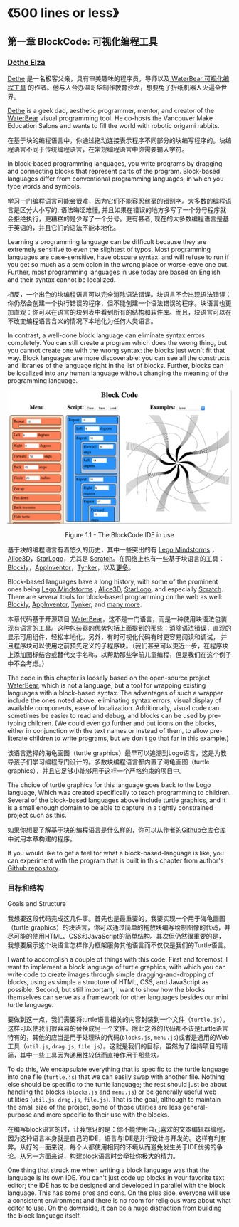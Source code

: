 
# 《500 lines or less》

## 第一章 BlockCode: 可视化编程工具

### [Dethe Elza](https://twitter.com/dethe)

[Dethe](https://twitter.com/dethe) 是一名极客父亲，具有审美趣味的程序员，导师以及[ WaterBear 可视化编程工具](http://waterbearlang.com/) 的作者。他与人合办温哥华制作教育沙龙，想要兔子折纸机器人火遍全世界。

[Dethe](https://twitter.com/dethe) is a geek dad, aesthetic programmer, mentor, and creator of the [WaterBear](http://waterbearlang.com/) visual programming tool. He co-hosts the Vancouver Make Education Salons and wants to fill the world with robotic origami rabbits.


在基于块的编程语言中，你通过拖动连接表示程序不同部分的块编写程序的。块编程语言不同于传统编程语言，在常规编程语言中你需要输入字符。

In block-based programming languages, you write programs by dragging and connecting blocks that represent parts of the program. Block-based languages differ from conventional programming languages, in which you type words and symbols.


学习一门编程语言可能会很难，因为它们不能容忍丝毫的错别字。大多数的编程语言是区分大小写的, 语法晦涩难懂, 并且如果在错误的地方多写了一个分号程序就会拒绝执行，更糟糕的是少写了一个分号。更有甚者, 现在的大多数编程语言是基于英语的，并且它们的语法不能本地化。

Learning a programming language can be difficult because they are extremely sensitive to even the slightest of typos. Most programming languages are case-sensitive, have obscure syntax, and will refuse to run if you get so much as a semicolon in the wrong place or worse leave one out. Further, most programming languages in use today are based on English and their syntax cannot be localized.


相反，一个出色的块编程语言可以完全消除语法错误。块语言不会出现语法错误：你仍然会创建一个执行错误的程序，但不能创建一个语法错误的程序。块语言也更加直观：你可以在语言的块列表中看到所有的结构和软件库。而且，块语言可以在不改变编程语言含义的情况下本地化为任何人类语言。

In contrast, a well-done block language can eliminate syntax errors completely. You can still create a program which does the wrong thing, but you cannot create one with the wrong syntax: the blocks just won't fit that way. Block languages are more discoverable: you can see all the constructs and libraries of the language right in the list of blocks. Further, blocks can be localized into any human language without changing the meaning of the programming language.


![Figure 1.1 - The BlockCode IDE in use](_media/figure_1-1.png)
<center>Figure 1.1 - The BlockCode IDE in use</center>


基于块的编程语言有着悠久的历史，其中一些突出的有 [Lego Mindstorms](http://www.lego.com/en-us/mindstorms/) ，[Alice3D](https://www.alice.org/)，[StarLogo](https://education.mit.edu/project/starlogo-tng/)，尤其是 [Scratch](http://scratch.mit.edu/)。在网络上也有一些基于块语言的工具：[Blockly](https://developers.google.com/blockly/)，[AppInventor](http://appinventor.mit.edu/)，[Tynker](https://www.tynker.com/)，以及[更多](https://zh.wikipedia.org/wiki/%E8%A6%96%E8%A6%BA%E5%8C%96%E7%A8%8B%E5%BC%8F%E8%A8%AD%E8%A8%88%E8%AA%9E%E8%A8%80)。

Block-based languages have a long history, with some of the prominent ones being [Lego Mindstorms](http://www.lego.com/en-us/mindstorms/) , [Alice3D](https://www.alice.org/), [StarLogo](https://education.mit.edu/project/starlogo-tng/), and especially [Scratch](http://scratch.mit.edu/). There are several tools for block-based programming on the web as well: [Blockly](https://developers.google.com/blockly/), [AppInventor](http://appinventor.mit.edu/), [Tynker](https://www.tynker.com/), and [many more](https://en.wikipedia.org/wiki/Visual_programming_language).


本章代码基于开源项目 [WaterBear](http://waterbearlang.com/)，这不是一门语言，而是一种使用块语法包装现有语言的工具。这种包装器的优势包括上面提到的那些：消除语法错误，直观的显示可用组件，轻松本地化。另外，有时可视化代码有时更容易阅读和调试， 并且程序块可以使用之前预先定义的子程序块。（我们甚至可以更近一步，在程序块上添加图标结合或替代文字名称，以帮助那些学前儿童编程，但是我们在这个例子中不会考虑。）

The code in this chapter is loosely based on the open-source project [WaterBear](http://waterbearlang.com/), which is not a language, but a tool for wrapping existing languages with a block-based syntax. The advantages of such a wrapper include the ones noted above: eliminating syntax errors, visual display of available components, ease of localization. Additionally, visual code can sometimes be easier to read and debug, and blocks can be used by pre-typing children. (We could even go further and put icons on the blocks, either in conjunction with the text names or instead of them, to allow pre-literate children to write programs, but we don't go that far in this example.)


该语言选择的海龟画图（turtle graphics）最早可以追溯到Logo语言，这是为教导孩子们学习编程专门设计的。多数块编程语言都内置了海龟画图（turtle graphics），并且它足够小能够用于这样一个严格约束的项目中。

The choice of turtle graphics for this language goes back to the Logo language, Which was created specifically to teach programming to children. Several of the block-based languages above include turtle graphics, and it is a small enough domain to be able to capture in a tightly constrained project such as this.

如果你想要了解基于块的编程语言是什么样的，你可以从作者的[Github仓库](https://dethe.github.io/500lines/blockcode/)仓库中试用本章构建的程序。

If you would like to get a feel for what a block-based-language is like, you can experiment with the program that is built in this chapter from author's [Github repository](https://dethe.github.io/500lines/blockcode/).


### 目标和结构
Goals and Structure


我想要这段代码完成这几件事。首先也是最重要的，我要实现一个用于海龟画图（turtle graphics）的块语言，你可以通过简单的拖放块编写绘制图像的代码，并尽可能的使用HTML、CSS和JavaScript的简单结构。其次但仍然很重要的是， 我想要展示这个块语言怎样作为框架服务其他语言而不仅仅是我们的Turtle语言。

I want to accomplish a couple of things with this code. First and foremost, I want to implement a block language of turtle graphics, with which you can write code to create images through simple dragging-and-dropping of blocks, using as simple a structure of HTML, CSS, and JavaScript as possible. Second, but still important, I want to show how the blocks themselves can serve as a framework for other languages besides our mini turtle language.


要做到这一点，我们需要将turtle语言相关的内容封装到一个文件（`turtle.js`），这样可以使我们很容易的替换成另一个文件。除此之外的代码都不该是turtle语言特有的，其他的应当是用于处理块的代码(`blocks.js`, `menu.js`)或者是通用的Web工具（`util.js`, `drag.js`, `file.js`）。这就是我们的目标，虽然为了维持项目的精简，其中一些工具因为通用性较低而直接作用于那些块。

To do this, We encapsulate everything that is specific to the turtle language into one file (`turtle.js`) that we can easily swap with another file. Nothing else should be specific to the turtle language; the rest should just be about handling the blocks (`blocks.js` and `menu.js`) or be generally useful web utilities (`util.js`, `drag.js`, `file.js`). That is the goal, although to maintain the small size of the project, some of those utilities are less general-purpose and more specific to their use with the blocks.

在编写block语言的时，让我惊讶的是：你不能使用自己喜欢的文本编辑器编程，因为这种语言本身就是自己的IDE，语言与IDE是并行设计与开发的。这样有利有弊。从好的一面来说，每个人都使用相同的环境从而避免发生关于IDE优劣的争论。从另一方面来说，构建block语言时会牵扯你极大的精力。

One thing that struck me when writing a block language was that the language is its own IDE. You can't just code up blocks in your favorite text editor; the IDE has to be designed and developed in parallel with the block language. This has some pros and cons. On the plus side, everyone will use a consistent environment and there is no room for religious wars about what editor to use. On the downside, it can be a huge distraction from building the block language itself.

